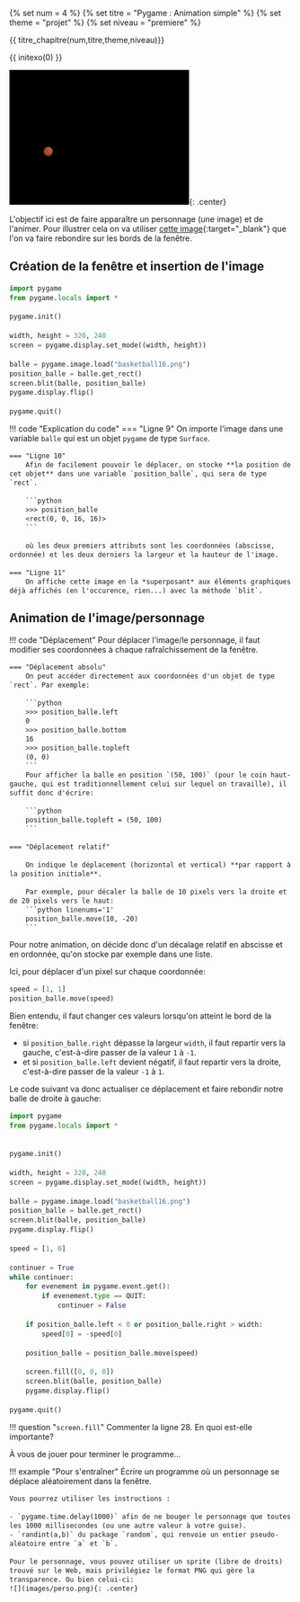 {% set num = 4 %}
{% set titre = "Pygame : Animation simple" %}
{% set theme = "projet" %}
{% set niveau = "premiere" %}


{{ titre_chapitre(num,titre,theme,niveau)}}

{{ initexo(0) }}






![](images/Capture_balle.gif){: .center} 

L'objectif ici est de faire apparaître un personnage (une image) et de l'animer. Pour illustrer cela on va utiliser [cette image](images/basketball16.png){:target="_blank"} que l'on va faire rebondire sur les bords de la fenêtre.

## Création de la fenêtre et insertion de l'image

```python linenums='1'
import pygame
from pygame.locals import *

pygame.init()

width, height = 320, 240
screen = pygame.display.set_mode((width, height))

balle = pygame.image.load("basketball16.png")
position_balle = balle.get_rect()
screen.blit(balle, position_balle)
pygame.display.flip()

pygame.quit()
```

!!! code "Explication du code"
    === "Ligne 9"
        On importe l'image dans une variable `balle` qui est un objet `pygame` de type `Surface`.

    === "Ligne 10"
        Afin de facilement pouvoir le déplacer, on stocke **la position de cet objet** dans une variable `position_balle`, qui sera de type `rect`. 

        ```python
        >>> position_balle
        <rect(0, 0, 16, 16)>
        ```
        
        où les deux premiers attributs sont les coordonnées (abscisse, ordonnée) et les deux derniers la largeur et la hauteur de l'image.

    === "Ligne 11"
        On affiche cette image en la *superposant* aux éléments graphiques déjà affichés (en l'occurence, rien...) avec la méthode `blit`.

## Animation de l'image/personnage

!!! code "Déplacement"
    Pour déplacer l'image/le personnage, il faut modifier ses coordonnées à chaque rafraîchissement de la fenêtre. 

    === "Déplacement absolu"
        On peut accéder directement aux coordonnées d'un objet de type `rect`. Par exemple:

        ```python 
        >>> position_balle.left
        0
        >>> position_balle.bottom
        16
        >>> position_balle.topleft
        (0, 0)
        ```
        Pour afficher la balle en position `(50, 100)` (pour le coin haut-gauche, qui est traditionnellement celui sur lequel on travaille), il suffit donc d'écrire:

        ```python
        position_balle.topleft = (50, 100)
        ```
        
    === "Déplacement relatif"

        On indique le déplacement (horizontal et vertical) **par rapport à la position initiale**.

        Par exemple, pour décaler la balle de 10 pixels vers la droite et de 20 pixels vers le haut:
        ```python linenums='1'
        position_balle.move(10, -20)
        ```
        

Pour notre animation, on décide donc d'un décalage relatif en abscisse et en ordonnée, qu'on stocke par exemple dans une liste.

Ici, pour déplacer d'un pixel sur chaque coordonnée:

```python
speed = [1, 1]
position_balle.move(speed)
```

Bien entendu, il faut changer ces valeurs lorsqu'on atteint le bord de la fenêtre:

- si `position_balle.right` dépasse la largeur `width`, il faut repartir vers la gauche, c'est-à-dire passer de la valeur `1` à `-1`.
- et si `position_balle.left` devient négatif, il faut repartir vers la droite, c'est-à-dire passer de la valeur `-1` à `1`.

Le code suivant va donc actualiser ce déplacement et faire rebondir notre balle de droite à gauche:

```python linenums='1'
import pygame
from pygame.locals import *


pygame.init()

width, height = 320, 240
screen = pygame.display.set_mode((width, height))

balle = pygame.image.load("basketball16.png")
position_balle = balle.get_rect()
screen.blit(balle, position_balle)
pygame.display.flip()

speed = [1, 0]

continuer = True
while continuer:
    for evenement in pygame.event.get():
        if evenement.type == QUIT:
            continuer = False

    if position_balle.left < 0 or position_balle.right > width:
        speed[0] = -speed[0]
    
    position_balle = position_balle.move(speed) 

    screen.fill([0, 0, 0])
    screen.blit(balle, position_balle)
    pygame.display.flip()

pygame.quit()
```

!!! question "`screen.fill`"
    Commenter la ligne 28. En quoi est-elle importante?



À vous de jouer pour terminer le programme...


!!! example "Pour s'entraîner"
    Écrire un programme où un personnage se déplace  aléatoirement dans la fenêtre.

    Vous pourrez utiliser les instructions :

    - `pygame.time.delay(1000)` afin de ne bouger le personnage que toutes les 1000 millisecondes (ou une autre valeur à votre guise).
    - `randint(a,b)` du package `random`, qui renvoie un entier pseudo-aléatoire entre `a` et `b`.

    Pour le personnage, vous pouvez utiliser un sprite (libre de droits) trouvé sur le Web, mais privilégiez le format PNG qui gère la transparence. Ou bien celui-ci:
    ![](images/perso.png){: .center} 

